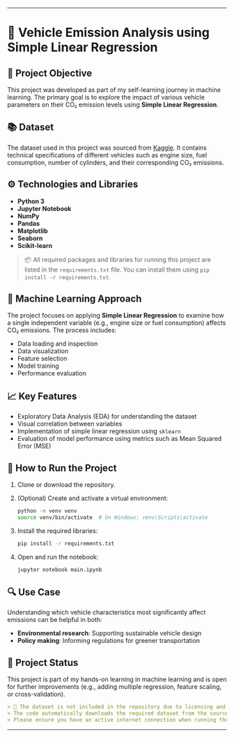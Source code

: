 
---

# 🚗 Vehicle Emission Analysis using Simple Linear Regression

## 🎯 Project Objective

This project was developed as part of my self-learning journey in machine learning. The primary goal is to explore the impact of various vehicle parameters on their CO₂ emission levels using **Simple Linear Regression**.

## 📚 Dataset

The dataset used in this project was sourced from [Kaggle](https://www.kaggle.com). It contains technical specifications of different vehicles such as engine size, fuel consumption, number of cylinders, and their corresponding CO₂ emissions.

## ⚙️ Technologies and Libraries

* **Python 3**
* **Jupyter Notebook**
* **NumPy**
* **Pandas**
* **Matplotlib**
* **Seaborn**
* **Scikit-learn**

> 📦 All required packages and libraries for running this project are listed in the `requirements.txt` file. You can install them using `pip install -r requirements.txt`.

## 🧠 Machine Learning Approach

The project focuses on applying **Simple Linear Regression** to examine how a single independent variable (e.g., engine size or fuel consumption) affects CO₂ emissions. The process includes:

* Data loading and inspection
* Data visualization
* Feature selection
* Model training
* Performance evaluation

## 📈 Key Features

* Exploratory Data Analysis (EDA) for understanding the dataset
* Visual correlation between variables
* Implementation of simple linear regression using `sklearn`
* Evaluation of model performance using metrics such as Mean Squared Error (MSE)

## 🚀 How to Run the Project

1. Clone or download the repository.
2. (Optional) Create and activate a virtual environment:

   ```bash
   python -m venv venv
   source venv/bin/activate  # On Windows: venv\Scripts\activate
   ```
3. Install the required libraries:

   ```bash
   pip install -r requirements.txt
   ```
4. Open and run the notebook:

   ```bash
   jupyter notebook main.ipynb
   ```

## 🔍 Use Case

Understanding which vehicle characteristics most significantly affect emissions can be helpful in both:

* **Environmental research**: Supporting sustainable vehicle design
* **Policy making**: Informing regulations for greener transportation

## 📌 Project Status

This project is part of my hands-on learning in machine learning and is open for further improvements (e.g., adding multiple regression, feature scaling, or cross-validation).

```markdown
> 📁 The dataset is not included in the repository due to licensing and size considerations.  
> The code automatically downloads the required dataset from the source.  
> Please ensure you have an active internet connection when running the notebook.
```
---
